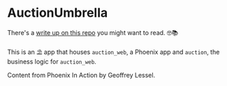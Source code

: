 # AuctionUmbrella

There's a [write up on this repo](https://emmanuelhayford.com/how-to-program-elixir-phoenix-in-a-day/) you might want to read. 🤓📚

This is an ⛱ app that houses `auction_web`,  a Phoenix app and `auction`, the business logic for `auction_web`.

Content from Phoenix In Action by Geoffrey Lessel.
